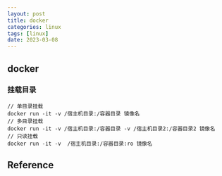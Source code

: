 ```yaml
---
layout: post
title: docker
categories: linux
tags: [linux]
date: 2023-03-08
---
```


## docker

### 挂载目录
    // 单目录挂载
    docker run -it -v /宿主机目录:/容器目录 镜像名
    // 多目录挂载
    docker run -it -v /宿主机目录:/容器目录 -v /宿主机目录2:/容器目录2 镜像名
    // 只读挂载
    docker run -it -v  /宿主机目录:/容器目录:ro 镜像名

## Reference
